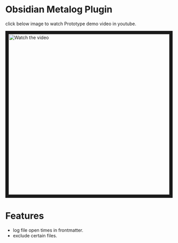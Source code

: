 # Obsidian Metalog Plugin

click below image to watch Prototype demo video in youtube.

<a href="http://www.youtube.com/watch?feature=player_embedded&v=JfUk779UTVQ" target="_blank">
 <img src="http://img.youtube.com/vi/JfUk779UTVQ/mqdefault.jpg" alt="Watch the video" width="500" border="10" />
</a>

# Features

- log file open times in frontmatter.
- exclude certain files.